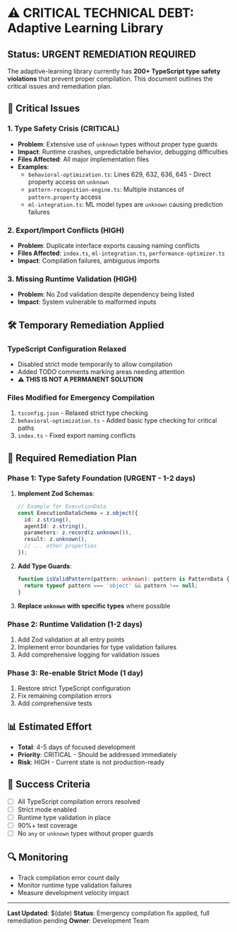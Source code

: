 # ⚠️ CRITICAL TECHNICAL DEBT: Adaptive Learning Library

## Status: URGENT REMEDIATION REQUIRED

The adaptive-learning library currently has **200+ TypeScript type safety violations** that prevent proper compilation. This document outlines the critical issues and remediation plan.

## 🚨 Critical Issues

### 1. Type Safety Crisis (CRITICAL)
- **Problem**: Extensive use of `unknown` types without proper type guards
- **Impact**: Runtime crashes, unpredictable behavior, debugging difficulties
- **Files Affected**: All major implementation files
- **Examples**:
  - `behavioral-optimization.ts`: Lines 629, 632, 636, 645 - Direct property access on `unknown`
  - `pattern-recognition-engine.ts`: Multiple instances of `pattern.property` access
  - `ml-integration.ts`: ML model types are `unknown` causing prediction failures

### 2. Export/Import Conflicts (HIGH)
- **Problem**: Duplicate interface exports causing naming conflicts
- **Files Affected**: `index.ts`, `ml-integration.ts`, `performance-optimizer.ts`
- **Impact**: Compilation failures, ambiguous imports

### 3. Missing Runtime Validation (HIGH)
- **Problem**: No Zod validation despite dependency being listed
- **Impact**: System vulnerable to malformed inputs

## 🛠️ Temporary Remediation Applied

### TypeScript Configuration Relaxed
- Disabled strict mode temporarily to allow compilation
- Added TODO comments marking areas needing attention
- **⚠️ THIS IS NOT A PERMANENT SOLUTION**

### Files Modified for Emergency Compilation
1. `tsconfig.json` - Relaxed strict type checking
2. `behavioral-optimization.ts` - Added basic type checking for critical paths
3. `index.ts` - Fixed export naming conflicts

## 🚀 Required Remediation Plan

### Phase 1: Type Safety Foundation (URGENT - 1-2 days)
1. **Implement Zod Schemas**:
   ```typescript
   // Example for ExecutionData
   const ExecutionDataSchema = z.object({
     id: z.string(),
     agentId: z.string(),
     parameters: z.record(z.unknown()),
     result: z.unknown(),
     // ... other properties
   });
   ```

2. **Add Type Guards**:
   ```typescript
   function isValidPattern(pattern: unknown): pattern is PatternData {
     return typeof pattern === 'object' && pattern !== null;
   }
   ```

3. **Replace `unknown` with specific types** where possible

### Phase 2: Runtime Validation (1-2 days)
1. Add Zod validation at all entry points
2. Implement error boundaries for type validation failures
3. Add comprehensive logging for validation issues

### Phase 3: Re-enable Strict Mode (1 day)
1. Restore strict TypeScript configuration
2. Fix remaining compilation errors
3. Add comprehensive tests

## 📊 Estimated Effort
- **Total**: 4-5 days of focused development
- **Priority**: CRITICAL - Should be addressed immediately
- **Risk**: HIGH - Current state is not production-ready

## 🎯 Success Criteria
- [ ] All TypeScript compilation errors resolved
- [ ] Strict mode enabled
- [ ] Runtime type validation in place
- [ ] 90%+ test coverage
- [ ] No `any` or `unknown` types without proper guards

## 🔍 Monitoring
- Track compilation error count daily
- Monitor runtime type validation failures
- Measure development velocity impact

---

**Last Updated**: $(date)
**Status**: Emergency compilation fix applied, full remediation pending
**Owner**: Development Team